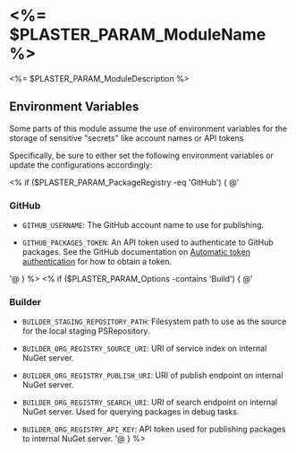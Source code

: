 # <%= $PLASTER_PARAM_ModuleName %>

<%= $PLASTER_PARAM_ModuleDescription %>


## Environment Variables

Some parts of this module assume the use of environment variables for the storage of sensitive
"secrets" like account names or API tokens.

Specifically, be sure to either set the following environment variables or update the
configurations accordingly:


<%
  if ($PLASTER_PARAM_PackageRegistry -eq 'GitHub') {
    @'
### GitHub

- `GITHUB_USERNAME`: The GitHub account name to use for publishing.

- `GITHUB_PACKAGES_TOKEN`: An API token used to authenticate to GitHub packages. See the GitHub documentation on [Automatic token authentication](https://docs.github.com/en/actions/security-guides/automatic-token-authentication) for how to obtain a token.

'@
  }
%>
<%
  if ($PLASTER_PARAM_Options -contains 'Build') {
    @'
### Builder

- `BUILDER_STAGING_REPOSITORY_PATH`: Filesystem path to use as the source for the local staging PSRepository.

- `BUILDER_ORG_REGISTRY_SOURCE_URI`: URI of service index on internal NuGet server.

- `BUILDER_ORG_REGISTRY_PUBLISH_URI`: URI of publish endpoint on internal NuGet server.

- `BUILDER_ORG_REGISTRY_SEARCH_URI`: URI of search endpoint on internal NuGet server. Used for querying packages in debug tasks.

- `BUILDER_ORG_REGISTRY_API_KEY`: API token used for publishing packages to internal NuGet server.
'@
  }
%>
